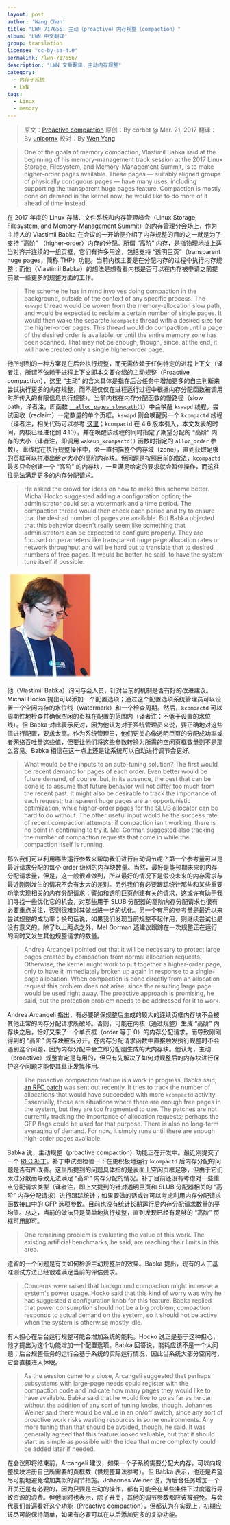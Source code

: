 ```yaml
---
layout: post
author: 'Wang Chen'
title: "LWN 717656: 主动（proactive）内存规整（compaction）"
album: 'LWN 中文翻译'
group: translation
license: "cc-by-sa-4.0"
permalink: /lwn-717656/
description: "LWN 文章翻译，主动内存规整"
category:
  - 内存子系统
  - LWN
tags:
  - Linux
  - memory
---
```


> 原文：[Proactive compaction](https://lwn.net/Articles/717656/)
> 原创：By corbet @ Mar. 21, 2017
> 翻译：By [unicornx](https://github.com/unicornx)
> 校对：By [Wen Yang](https://github.com/w-simon)

> One of the goals of memory compaction, Vlastimil Babka said at the beginning of his memory-management track session at the 2017 Linux Storage, Filesystem, and Memory-Management Summit, is to make higher-order pages available. These pages — suitably aligned groups of physically contiguous pages — have many uses, including supporting the transparent huge pages feature. Compaction is mostly done on demand in the kernel now; he would like to do more of it ahead of time instead.

在 2017 年度的 Linux 存储、文件系统和内存管理峰会（Linux Storage, Filesystem, and Memory-Management Summit）的内存管理分会场上，作为主持人的 Vlastimil Babka 在会议的一开始便介绍了内存规整的目的之一就是为了支持 “高阶” （higher-order）内存的分配。所谓 “高阶” 内存，是指物理地址上适当对齐并连续的一组页框，它们有许多用途，包括支持 “透明巨页”（transparent huge pages，简称 THP）功能。当前内核主要是在分配内存的过程中执行内存规整；而他（Vlastimil Babka）的想法是想看看内核是否可以在内存被申请之前提前做一些更多的规整方面的工作。

> The scheme he has in mind involves doing compaction in the background, outside of the context of any specific process. The `kswapd` thread would be woken from the memory-allocation slow path, and would be expected to reclaim a certain number of single pages. It would then wake the separate `kcompactd` thread with a desired size for the higher-order pages. This thread would do compaction until a page of the desired order is available, or until the entire memory zone has been scanned. That may not be enough, though, since, at the end, it will have created only a single higher-order page.

他所想到的一种方案是在后台执行规整，而无需依赖于任何特定的进程上下文（译者注，所谓不依赖于进程上下文即本文要介绍的主动规整（Proactive compaction），这里 “主动” 的含义具体是指在后台任务中增加更多的自主判断来尝试执行更多的内存规整，而不是仅仅在进程运行过程中根据内存分配函数被调用时所传入的有限信息执行规整）。当前内核在内存分配函数的慢路径（slow path，译者注，即函数 [`__alloc_pages_slowpath()`][2]）中会唤醒 `kswapd` 线程，尝试回收（reclaim）一定数量的单个页框。`kswapd` 则会唤醒另一个 `kcompactd` 线程（译者注，相关代码可以参考 [这里][3]；`kcompactd` 在 4.6 版本引入，本文发表的时间，内核已经进化到 4.10），并在唤醒该线程的同时指定了期望分配的 “高阶” 内存的大小（译者注，即调用 `wakeup_kcompactd()` 函数时指定的 `alloc_order` 参数）。此线程在执行规整操作中，会一直扫描整个内存域（zone），直到获取足够的页框可以拼凑出给定大小的高阶内存块。但问题是按照目前的做法，`kcompactd` 最多只会创建一个 “高阶” 的内存块，一旦满足给定的要求就会暂停操作，而这往往无法满足更多的内存分配请求。

> He asked the crowd for ideas on how to make this scheme better. Michal Hocko suggested adding a configuration option; the administrator could set a watermark and a time period. The compaction thread would then check each period and try to ensure that the desired number of pages are available. But Babka objected that this behavior doesn't really seem like something that administrators can be expected to configure properly. They are focused on parameters like transparent huge page allocation rates or network throughput and will be hard put to translate that to desired numbers of free pages. It would be better, he said, to have the system tune itself if possible.

![Vlastimil Babka](/wp-content/uploads/2021/06/lwn-717656/VlastimilBabka-sm.jpg)

他（Vlastimil Babka）询问与会人员，针对当前的机制是否有好的改进建议。Michal Hocko 提出可以添加一个配置选项；通过这个配置选项系统管理员可以设置一个空闲内存的水位线（watermark）和一个检查周期。然后，`kcompactd` 可以周期性地检查并确保空闲的页框在配置的范围内（译者注：不低于设置的水位线）。但 Babka 对此表示反对，因为他认为对于系统管理员来说，要正确地对这些值进行配置，要求太高。作为系统管理员，他们更关心像透明巨页的分配成功率或者网络吞吐量这些值，但要让他们将这些参数转换为所需的空闲页框数量则不是那么容易。Babka 相信在这一点上还是让系统可以自动进行调节会更好。

> What would be the inputs to an auto-tuning solution? The first would be recent demand for pages of each order. Even better would be future demand, of course, but, in its absence, the best that can be done is to assume that future behavior will not differ too much from the recent past. It might also be desirable to track the importance of each request; transparent huge pages are an opportunistic optimization, while higher-order pages for the SLUB allocator can be hard to do without. The other useful input would be the success rate of recent compaction attempts; if compaction isn't working, there is no point in continuing to try it. Mel Gorman suggested also tracking the number of compaction requests that come in while the compaction itself is running.

那么我们可以利用哪些运行参数来帮助我们进行自动调节呢？第一个参考量可以是最近请求分配的每个 order 级别的内存块数量。当然，最好是能预期未来的内存分配请求量，但是，这一般很难做到，所以最好的情况下是假设未来的内存需求与最近刚刚发生的情况不会有太大的差别。另外我们有必要跟踪统计那些和某些重要功能实现相关的内存分配请求；譬如和透明巨页创建有关的请求，这或许有助于我们寻找一些优化它的机会，对那些用于 SLUB 分配器的高阶内存分配请求也很有必要重点关注，否则很难对其做出进一步的优化。另一个有用的参考量是最近以来尝试规整的成功率；换句话说，如果我们发现当前规整不起作用，则继续尝试也是没有意义的。除了以上两点之外，Mel Gorman 还建议跟踪在一次规整正在运行的同时又发生其他规整请求的数量。

> Andrea Arcangeli pointed out that it will be necessary to protect large pages created by compaction from normal allocation requests. Otherwise, the kernel might work to put together a higher-order page, only to have it immediately broken up again in response to a single-page allocation. When compaction is done directly from an allocation request this problem does not arise, since the resulting large page would be used right away. The proactive approach is promising, he said, but the protection problem needs to be addressed for it to work.

Andrea Arcangeli 指出，有必要确保规整后生成的较大的连续页框内存块不会被其他正常的内存分配请求所破坏。否则，可能在内核（通过规整）生成 “高阶” 内存块之后，恰好又来了一个单页框（order 等于 0）的内存分配请求，而导致刚刚得到的 “高阶” 内存块被拆分开。在内存分配请求函数中直接触发执行规整时不会遇到这个问题，因为内存分配中会立即分配刚生成的大内存块。他认为，主动（proactive）规整肯定是有用的，但只有先解决了如何对规整后的内存块进行保护这个问题才能使其真正发挥作用。

> The proactive compaction feature is a work in progress, Babka said; [an RFC patch](https://lwn.net/Articles/717756/) was sent out recently. It tries to track the number of allocations that would have succeeded with more `kcompactd` activity. Essentially, those are situations where there are enough free pages in the system, but they are too fragmented to use. The patches are not currently tracking the importance of allocation requests; perhaps the GFP flags could be used for that purpose. There is also no long-term averaging of demand. For now, it simply runs until there are enough high-order pages available.

Babka 说，主动规整（proactive compaction）功能正在开发中。最近刚提交了一个 [RFC 补丁][4]。补丁中试图检验一下在更积极地运行 `kcompactd` 后内存分配的问题是否有所改善。这里所提到的问题具体指的是表面上空闲页框足够，但由于它们太过分散而导致无法满足 “高阶” 内存分配的情况。补丁目前还没有考虑对一些重点分配请求类型（译者注，即上文提到的针对透明巨页和 SLUB 分配器相关的 “高阶” 内存分配请求）进行跟踪统计；如果要做的话或许可以考虑利用内存分配请求函数接口中的 GFP 选项参数。目前也没有统计长期运行后内存分配请求数量的平均值。总之，当前的做法只是简单地执行规整，直到发现已经有足够的 “高阶” 页框可用即可。

> One remaining problem is evaluating the value of this work. The existing artificial benchmarks, he said, are reaching their limits in this area.

遗留的一个问题是有关如何检验主动规整后的效果。Babka 提出，现有的人工基准测试方法已经很难满足当前的评估要求。

> Concerns were raised that background compaction might increase a system's power usage. Hocko said that this kind of worry was why he had suggested a configuration knob for this feature. Babka replied that power consumption should not be a big problem; compaction responds to actual demand on the system, so it should not be active when the system is otherwise mostly idle.

有人担心在后台运行规整可能会增加系统的能耗。Hocko 说正是基于这种担心，他才提出为这个功能增加一个配置选项。Babka 回答说，能耗应该不是一个大问题；后台规整任务的运行会基于系统的实际运行情况，因此当系统大部分空闲时，它会直接进入休眠。

> As the session came to a close, Arcangeli suggested that perhaps subsystems with large-page needs could register with the compaction code and indicate how many pages they would like to have available. Babka said that he would like to go as far as he can without the addition of any sort of tuning knobs, though. Johannes Weiner said there would be value in an on/off switch, since any sort of proactive work risks wasting resources in some environments. Any more tuning than that should be avoided, though, he said. It was generally agreed that this feature looked valuable, but that it should start as simple as possible with the idea that more complexity could be added later if needed.

在会议即将结束前，Arcangeli 建议，如果一个子系统需要分配大内存，可以向规整模块注册自己所需要的页框数（供规整算法参考）。但 Babka 表示，他还是希望尽可能地避免增加类似的调节措施。Johannes Weiner 说，为后台任务增加一个开关还是有必要的，因为只要是主动的操作，都有可能会在某些条件下过度运行导致资源的浪费。但他同时也表示，除了开关，其他的调节参数都应该被避免。与会代表们普遍看好这个功能（Proactive compaction），但都认为在实现上，初期应该尽可能保持简单，如果有必要可以在以后添加更多的复杂功能。

[1]: http://tinylab.org
[2]: https://elixir.bootlin.com/linux/v4.10/source/mm/page_alloc.c#L3519
[3]: https://elixir.bootlin.com/linux/v4.10/source/mm/vmscan.c#L3353
[4]: https://lwn.net/Articles/717756/
